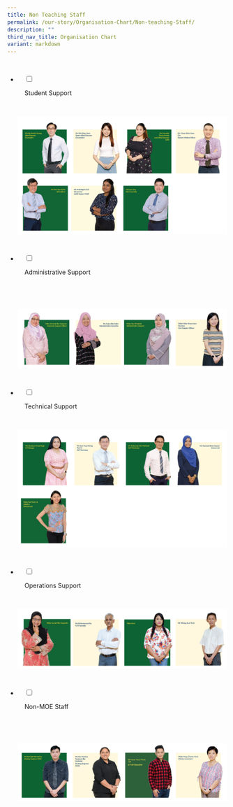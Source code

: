 ```yaml
---
title: Non Teaching Staff
permalink: /our-story/Organisation-Chart/Non-teaching-Staff/
description: ""
third_nav_title: Organisation Chart
variant: markdown
---
```

<ul class="jekyllcodex_accordion">

&nbsp;&nbsp;<li>

&nbsp;&nbsp;&nbsp;&nbsp;<input type="checkbox" id="accordion1">

&nbsp;&nbsp;&nbsp;&nbsp;<label for="accordion1">Student&nbsp;Support</label>

&nbsp;&nbsp;&nbsp;&nbsp;<div>

<p>   
<img src="/images/Our%20Story/Organisation%20Chart/Non%20Teaching%20Staff/Student%20Support/Non_Teaching_R19.png">
</p>

&nbsp;&nbsp;&nbsp;&nbsp;</div>

</li>
<li>

&nbsp;&nbsp;&nbsp;&nbsp;<input type="checkbox" id="accordion2">

&nbsp;&nbsp;&nbsp;&nbsp;<label for="accordion2">Administrative&nbsp;Support</label>

&nbsp;&nbsp;&nbsp;&nbsp;<div>

&nbsp;&nbsp;&nbsp;&nbsp;&nbsp;&nbsp;<p> <img src="/images/Our%20Story/Organisation%20Chart/Non%20Teaching%20Staff/Administrative%20Support/Non_Teaching_R20.png">
</p>

&nbsp;&nbsp;&nbsp;&nbsp;</div>

</li>
	
<li>

&nbsp;&nbsp;&nbsp;&nbsp;<input type="checkbox" id="accordion3">

&nbsp;&nbsp;&nbsp;&nbsp;<label for="accordion3">Technical&nbsp;Support</label>

&nbsp;&nbsp;&nbsp;&nbsp;<div>

<p> 
<img src="/images/Our%20Story/Organisation%20Chart/Non%20Teaching%20Staff/Technical%20Support/Non_Teaching_R21.png">
			</p>

&nbsp;&nbsp;&nbsp;&nbsp;</div>

</li>
	
<li>

&nbsp;&nbsp;&nbsp;&nbsp;<input type="checkbox" id="accordion4">

&nbsp;&nbsp;&nbsp;&nbsp;<label for="accordion4">Operations&nbsp;Support</label>

&nbsp;&nbsp;&nbsp;&nbsp;<div>

<p> 
	<img src="/images/Our%20Story/Organisation%20Chart/Non%20Teaching%20Staff/Operations%20Support/Non_Teaching_R22.png"> 
			</p>

&nbsp;&nbsp;</div>

</li>
	
<li>

&nbsp;&nbsp;&nbsp;&nbsp;<input type="checkbox" id="accordion5">

&nbsp;&nbsp;&nbsp;&nbsp;<label for="accordion5">Non-MOE&nbsp;Staff</label>

&nbsp;&nbsp;&nbsp;&nbsp;<div>

&nbsp;&nbsp;&nbsp;&nbsp;&nbsp;&nbsp;	<p> <img src="/images/Our%20Story/Organisation%20Chart/Non%20Teaching%20Staff/Non%20MOE%20Staff/Non_MOE_R23.png">
</p>

&nbsp;&nbsp;&nbsp;&nbsp;</div>

</li>
	
	

	
</ul>

<style>	
	img {
		font-style: italic;
		max-width: 100%;
		height: auto;
		vertical-align: middle;
		background-repeat: no- repeat;
		background-size: cover;
	}
</style>